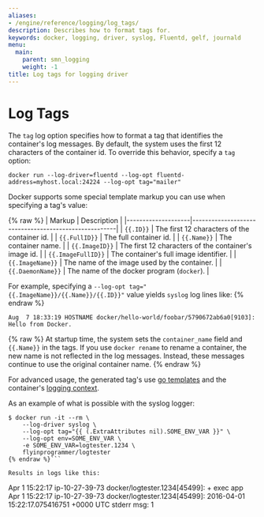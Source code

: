 ```yaml
---
aliases:
- /engine/reference/logging/log_tags/
description: Describes how to format tags for.
keywords: docker, logging, driver, syslog, Fluentd, gelf, journald
menu:
  main:
    parent: smn_logging
    weight: -1
title: Log tags for logging driver
---
```


# Log Tags

The `tag` log option specifies how to format a tag that identifies the
container's log messages. By default, the system uses the first 12 characters of
the container id. To override this behavior, specify a `tag` option:

```
docker run --log-driver=fluentd --log-opt fluentd-address=myhost.local:24224 --log-opt tag="mailer"
```

Docker supports some special template markup you can use when specifying a tag's value:

{% raw %}
| Markup             | Description                                          |
|--------------------|------------------------------------------------------|
| `{{.ID}}`          | The first 12 characters of the container id.         |
| `{{.FullID}}`      | The full container id.                               |
| `{{.Name}}`        | The container name.                                  |
| `{{.ImageID}}`     | The first 12 characters of the container's image id. |
| `{{.ImageFullID}}` | The container's full image identifier.               |
| `{{.ImageName}}`   | The name of the image used by the container.         |
| `{{.DaemonName}}`  | The name of the docker program (`docker`).           |

For example, specifying a `--log-opt tag="{{.ImageName}}/{{.Name}}/{{.ID}}"` value yields `syslog` log lines like:
{% endraw %}

```
Aug  7 18:33:19 HOSTNAME docker/hello-world/foobar/5790672ab6a0[9103]: Hello from Docker.
```

{% raw %}
At startup time, the system sets the `container_name` field and `{{.Name}}` in
the tags. If you use `docker rename` to rename a container, the new name is not
reflected in the log messages. Instead, these messages continue to use the
original container name.
{% endraw %}

For advanced usage, the generated tag's use [go
templates](http://golang.org/pkg/text/template/) and the container's [logging
context](https://github.com/docker/docker/blob/master/daemon/logger/context.go).

As an example of what is possible with the syslog logger:

```{% raw %}
$ docker run -it --rm \
    --log-driver syslog \
    --log-opt tag="{{ (.ExtraAttributes nil).SOME_ENV_VAR }}" \
    --log-opt env=SOME_ENV_VAR \
    -e SOME_ENV_VAR=logtester.1234 \
    flyinprogrammer/logtester
{% endraw %}```

Results in logs like this:

```
Apr  1 15:22:17 ip-10-27-39-73 docker/logtester.1234[45499]: + exec app
Apr  1 15:22:17 ip-10-27-39-73 docker/logtester.1234[45499]: 2016-04-01 15:22:17.075416751 +0000 UTC stderr msg: 1
```